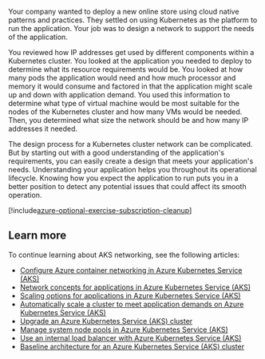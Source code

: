 Your company wanted to deploy a new online store using cloud native patterns and practices. They settled on using Kubernetes as the platform to run the application. Your job was to design a network to support the needs of the application.

You reviewed how IP addresses get used by different components within a Kubernetes cluster. You looked at the application you needed to deploy to determine what its resource requirements would be. You looked at how many pods the application would need and how much processor and memory it would consume and factored in that the application might scale up and down with application demand. You used this information to determine what type of virtual machine would be most suitable for the nodes of the Kubernetes cluster and how many VMs would be needed. Then, you determined what size the network should be and how many IP addresses it needed.

The design process for a Kubernetes cluster network can be complicated. But by starting out with a good understanding of the application's requirements, you can easily create a design that meets your application's needs. Understanding your application helps you throughout its operational lifecycle. Knowing how you expect the application to run puts you in a better position to detect any potential issues that could affect its smooth operation.

[!include[azure-optional-exercise-subscription-cleanup](../../../includes/azure-optional-exercise-subscription-cleanup.md)]

## Learn more

To continue learning about AKS networking, see the following articles:

- [Configure Azure container networking in Azure Kubernetes Service (AKS)](/azure/aks/configure-azure-cni)
- [Network concepts for applications in Azure Kubernetes Service (AKS)](/azure/aks/concepts-network)
- [Scaling options for applications in Azure Kubernetes Service (AKS)](/azure/aks/concepts-scale)
- [Automatically scale a cluster to meet application demands on Azure Kubernetes Service (AKS)](/azure/aks/cluster-autoscaler)
- [Upgrade an Azure Kubernetes Service (AKS) cluster](/azure/aks/upgrade-cluster)
- [Manage system node pools in Azure Kubernetes Service (AKS)](/azure/aks/use-system-pools)
- [Use an internal load balancer with Azure Kubernetes Service (AKS)](/azure/aks/internal-lb)
- [Baseline architecture for an Azure Kubernetes Service (AKS) cluster](/azure/architecture/reference-architectures/containers/aks/secure-baseline-aks#plan-the-ip-addresses)
